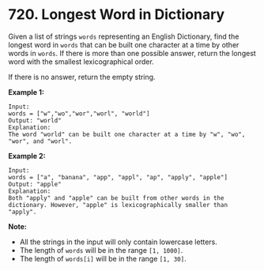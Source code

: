 # 720. Longest Word in Dictionary

Given a list of strings `words` representing an English Dictionary, find the longest word in `words` that can be built one character at a time by other words in `words`. If there is more than one possible answer, return the longest word with the smallest lexicographical order.

If there is no answer, return the empty string.

**Example 1:**

```()
Input:
words = ["w","wo","wor","worl", "world"]
Output: "world"
Explanation:
The word "world" can be built one character at a time by "w", "wo", "wor", and "worl".
```

**Example 2:**

```()
Input:
words = ["a", "banana", "app", "appl", "ap", "apply", "apple"]
Output: "apple"
Explanation:
Both "apply" and "apple" can be built from other words in the dictionary. However, "apple" is lexicographically smaller than "apply".
```

**Note:**

- All the strings in the input will only contain lowercase letters.
- The length of `words` will be in the range `[1, 1000]`.
- The length of `words[i]` will be in the range `[1, 30]`.
